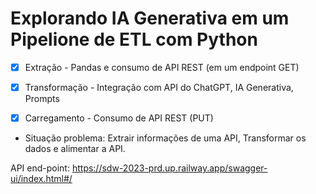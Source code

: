 # Explorando IA Generativa em um Pipelione de ETL com Python
- [x] Extração - Pandas e consumo de API REST (em um endpoint GET)
- [x] Transformação - Integração com API do ChatGPT, IA Generativa, Prompts
- [x] Carregamento - Consumo de API REST (PUT)


- Situação problema: Extrair informações de uma API, Transformar os dados e
alimentar a API.

API end-point: https://sdw-2023-prd.up.railway.app/swagger-ui/index.html#/